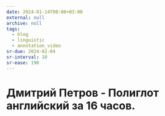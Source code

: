 ```yaml
---
date: 2024-01-14T00:00+03:00
external: null
archive: null
tags:
  - blog
  - linguistic
  - annotation_video
sr-due: 2024-02-04
sr-interval: 10
sr-ease: 190
---
```


# Дмитрий Петров - Полиглот английский за 16 часов.
